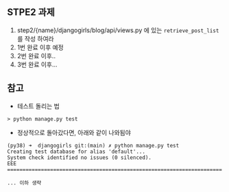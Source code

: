 ## STPE2 과제
1. step2/{name}/djangogirls/blog/api/views.py 에 있는 `retrieve_post_list` 를 작성 하여라
2. 1번 완료 이후 예정
3. 2번 완료 이후..
4. 3번 완료 이후...

## 참고
* 테스트 돌리는 법
```shell
> python manage.py test
```

* 정상적으로 돌아갔다면, 아래와 같이 나와됨야 
```shell
(py38) ➜  djangogirls git:(main) ✗ python manage.py test
Creating test database for alias 'default'...
System check identified no issues (0 silenced).
EEE
======================================================================

... 이하 생략
```

